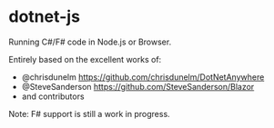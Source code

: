 # dotnet-js

Running C#/F# code in Node.js or Browser.

Entirely based on the excellent works of:
- @chrisdunelm https://github.com/chrisdunelm/DotNetAnywhere
- @SteveSanderson https://github.com/SteveSanderson/Blazor
- and contributors

Note: F# support is still a work in progress.
